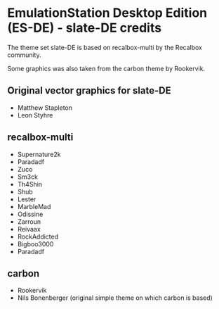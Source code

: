# EmulationStation Desktop Edition (ES-DE) - slate-DE credits

The theme set slate-DE is based on recalbox-multi by the Recalbox community.

Some graphics was also taken from the carbon theme by Rookervik.

## Original vector graphics for slate-DE

- Matthew Stapleton
- Leon Styhre

## recalbox-multi

- Supernature2k
- Paradadf
- Zuco
- Sm3ck
- Th4Shin
- Shub
- Lester
- MarbleMad
- Odissine
- Zarroun
- Reivaax
- RockAddicted
- Bigboo3000
- Paradadf

## carbon

- Rookervik
- Nils Bonenberger (original simple theme on which carbon is based)
